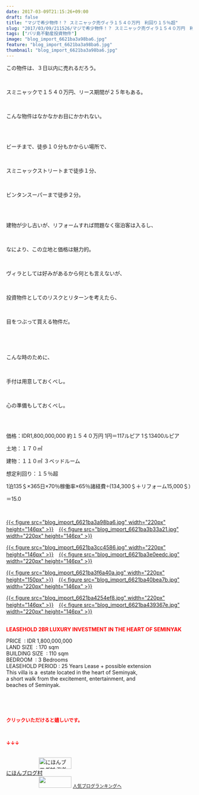 ```yaml
---
date: 2017-03-09T21:15:26+09:00
draft: false
title: "マジで希少物件！？ スミニャック売ヴィラ１５４０万円　利回り１５％超"
slug: "2017/03/09/211526/マジで希少物件！？ スミニャック売ヴィラ１５４０万円　利回り１５％超"
tags: ["バリ島不動産投資物件"]
image: "blog_import_6621ba3a98ba6.jpg"
feature: "blog_import_6621ba3a98ba6.jpg"
thumbnail: "blog_import_6621ba3a98ba6.jpg"
---
```

<p>この物件は、３日以内に売れるだろう。</p><p> </p><p>スミニャックで１５４０万円、リース期間が２５年もある。</p><p> </p><p>こんな物件はなかなかお目にかかれない。</p><p> </p><p><br/>ビーチまで、徒歩１０分もかからい場所で、</p><p> </p><p>スミニャックストリートまで徒歩１分、</p><p> </p><p>ビンタンスーパーまで徒歩２分。</p><p> </p><p><br/>建物が少し古いが、リフォームすれば問題なく宿泊客は入るし、</p><p> </p><p>なにより、この立地と価格は魅力的。</p><p> </p><p>ヴィラとしては好みがあるから何とも言えないが、</p><p> </p><p>投資物件としてのリスクとリターンを考えたら、</p><p> </p><p>目をつぶって買える物件だ。</p><p> </p><p> </p><p>こんな時のために、</p><p> </p><p>手付は用意しておくべし。</p><p> </p><p>心の準備もしておくべし。</p><p> </p><p><br/>価格：IDR1,800,000,000 約１５４０万円 1円＝117ルピア 1＄13400ルピア</p><p>土地：１７０㎡</p><p>建物：１１０㎡ ３ベッドルーム</p><p>想定利回り：１５％超</p><p>1泊135＄×365日×70％稼働率×65％諸経費÷(134,300＄＋リフォーム15,000＄）</p><p>＝15.0</p><p> </p><p><a href="blog_import_6621ba3a98ba6.jpg">{{< figure src="blog_import_6621ba3a98ba6.jpg" width="220px" height="146px" >}}</a>　<a href="blog_import_6621ba3b33a21.jpg">{{< figure src="blog_import_6621ba3b33a21.jpg" width="220px" height="146px" >}}</a></p><p><a href="blog_import_6621ba3cc4586.jpg">{{< figure src="blog_import_6621ba3cc4586.jpg" width="220px" height="146px" >}}</a>　<a href="blog_import_6621ba3e0eedc.jpg">{{< figure src="blog_import_6621ba3e0eedc.jpg" width="220px" height="146px" >}}</a></p><p><a href="blog_import_6621ba3f6a40a.jpg">{{< figure src="blog_import_6621ba3f6a40a.jpg" width="220px" height="150px" >}}</a>　<a href="blog_import_6621ba40bea7b.jpg">{{< figure src="blog_import_6621ba40bea7b.jpg" width="220px" height="146px" >}}</a></p><p><a href="blog_import_6621ba4254ef8.jpg">{{< figure src="blog_import_6621ba4254ef8.jpg" width="220px" height="146px" >}}</a>　<a href="blog_import_6621ba439367e.jpg">{{< figure src="blog_import_6621ba439367e.jpg" width="220px" height="146px" >}}</a></p><p><br/><span style="color: rgb(255, 0, 0);"><span style="font-weight: bold;">LEASEHOLD 2BR LUXURY INVESTMENT IN THE HEART OF SEMINYAK</span></span></p><p>PRICE  : IDR 1,800,000,000   <br/>LAND SIZE  : 170 sqm   <br/>BUILDING SIZE  : 110 sqm   <br/>BEDROOM  : 3 Bedrooms   <br/>LEASEHOLD PERIOD : 25 Years Lease + possible extension   <br/>This villa is a  estate located in the heart of Seminyak,      <br/>a short walk from the excitement, entertainment, and      <br/>beaches of Seminyak.      </p><p> </p><p> </p><p><font color="#ff0000" size="2"><strong>クリックいただけると嬉しいです。</strong></font></p><p></p><p> </p><p><font color="#ff0000" size="2"><strong>↓↓↓</strong></font></p><p><br/><a href="ranking.html?p_cid=01260127" target="_blank"><img alt="にほんブログ村 海外生活ブログ バリ島情報へ" border="0" height="31" src="data:image/svg+xml;charset=utf-8,%3Csvg%20xmlns%3D%22http%3A%2F%2Fwww.w3.org%2F2000%2Fsvg%22%20title%3D%22Placeholder%20for%20Images%22%20role%3D%22presentation%22%20viewBox%3D%220%200%2088%2031%22%20%2F%3E" width="88" data-src="https://img-proxy.blog-video.jp/images?url=http%3A%2F%2Foverseas.blogmura.com%2Fbali%2Fimg%2Fbali88_31.gif" style="aspect-ratio: auto 88 / 31;"/><noscript><img alt="にほんブログ村 海外生活ブログ バリ島情報へ" border="0" height="31" src="https://img-proxy.blog-video.jp/images?url=http%3A%2F%2Foverseas.blogmura.com%2Fbali%2Fimg%2Fbali88_31.gif" width="88"></noscript></a><br/><a href="ranking.html?p_cid=01260127" target="_blank">にほんブログ村</a><br/><a href="link.php?1804582" title="人気ブログランキングへ"><img border="0" height="31" src="data:image/svg+xml;charset=utf-8,%3Csvg%20xmlns%3D%22http%3A%2F%2Fwww.w3.org%2F2000%2Fsvg%22%20title%3D%22Placeholder%20for%20Images%22%20role%3D%22presentation%22%20viewBox%3D%220%200%2088%2031%22%20%2F%3E" width="88" data-src="https://blog.with2.net/img/banner/banner_22.gif" style="aspect-ratio: auto 88 / 31;"/><noscript><img border="0" height="31" src="https://blog.with2.net/img/banner/banner_22.gif" width="88"></noscript></a> <a href="link.php?1804582" style="font-size: 12px;">人気ブログランキングへ</a></p>

